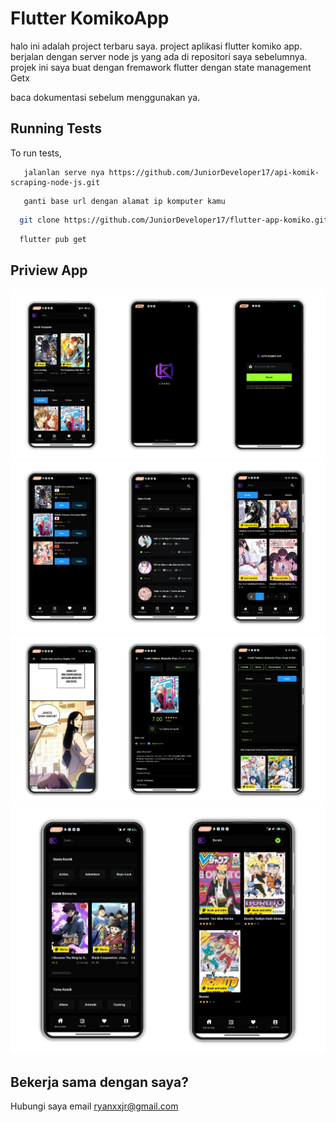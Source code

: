 
# Flutter KomikoApp

halo ini adalah project terbaru saya. project aplikasi flutter komiko app. berjalan dengan server node js yang ada di repositori saya sebelumnya. projek ini saya buat dengan fremawork flutter dengan state management Getx

baca dokumentasi sebelum menggunakan ya. 


## Running Tests

To run tests,

```
   jalanlan serve nya https://github.com/JuniorDeveloper17/api-komik-scraping-node-js.git
```
```
   ganti base url dengan alamat ip komputer kamu
```
```bash
  git clone https://github.com/JuniorDeveloper17/flutter-app-komiko.git
```
```bash
  flutter pub get
```

 

## Priview App

![alt text](https://github.com/JuniorDeveloper17/flutter-app-komiko/blob/master/assets/priview/1.jpg)
![alt text](https://github.com/JuniorDeveloper17/flutter-app-komiko/blob/master/assets/priview/2.jpg)
![alt text](https://github.com/JuniorDeveloper17/flutter-app-komiko/blob/master/assets/priview/3.jpg)
![alt text](https://github.com/JuniorDeveloper17/flutter-app-komiko/blob/master/assets/priview/4.jpg)




## Bekerja sama dengan saya?

Hubungi saya email ryanxxjr@gmail.com 
